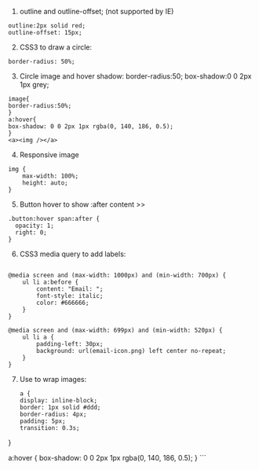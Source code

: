 1. outline and outline-offset; (not supported by IE)
```
outline:2px solid red;
outline-offset: 15px;
```
2. CSS3 to draw a circle:
```
border-radius: 50%;
```
3. Circle image and hover shadow: border-radius:50; box-shadow:0 0 2px 1px grey;
```
image{
border-radius:50%;
}
a:hover{
box-shadow: 0 0 2px 1px rgba(0, 140, 186, 0.5);
}
<a><img /></a>

```
4. Responsive image
```
img {
    max-width: 100%;
    height: auto;
}
```
5. Button hover to show :after content >>
```
.button:hover span:after {
  opacity: 1;
  right: 0;
}
```
6. CSS3 media query to add labels:
```

@media screen and (max-width: 1000px) and (min-width: 700px) {
    ul li a:before {
        content: "Email: ";
        font-style: italic;
        color: #666666;
    }
}

@media screen and (max-width: 699px) and (min-width: 520px) {
    ul li a {
        padding-left: 30px;
        background: url(email-icon.png) left center no-repeat;
    }
}

```

7. Use <a> to wrap images:
    ```
    a {
    display: inline-block;
    border: 1px solid #ddd;
    border-radius: 4px;
    padding: 5px;
    transition: 0.3s;
}

a:hover {
    box-shadow: 0 0 2px 1px rgba(0, 140, 186, 0.5);
}
    ```
    
